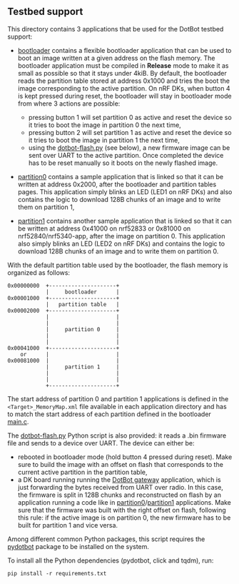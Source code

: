 ## Testbed support

This directory contains 3 applications that be used for the DotBot testbed support:
- [bootloader](./bootloader/) contains a flexible bootloader application that
  can be used to boot an image written at a given address on the flash memory.
  The bootloader application must be compiled in **Release** mode to make it as
  small as possible so that it stays under 4kiB. By default, the bootloader reads
  the partition table stored at address 0x1000 and tries the boot the image
  corresponding to the active partition. On nRF DKs, when button 4 is kept pressed
  during reset, the bootloader will stay in bootloader mode from where 3 actions
  are possible:
  - pressing button 1 will set partition 0 as active and reset the device so it
    tries to boot the image in partition 0 the next time,
  - pressing button 2 will set partition 1 as active and reset the device so it
    tries to boot the image in partition 1 the next time,
  - using the [dotbot-flash.py](./dotdot-flash.py) (see below), a new firmware
    image can be sent over UART to the active partition. Once completed the
    device has to be reset manually so it boots on the newly flashed image.

- [partition0](./partition0/) contains a sample application that is linked so that
  it can be written at address 0x2000, after the bootloader and partition tables
  pages. This application simply blinks an LED (LED1 on nRF DKs) and also
  contains the logic to download 128B chunks of an image and to write them on
  partition 1,

- [partition1](./partition1/) contains another sample application that is
  linked so that it can be written at address 0x41000 on nrf52833 or 0x81000 on
  nrf52840/nrf5340-app, after the image on partition 0. This application also
  simply blinks an LED (LED2 on nRF DKs) and contains the logic to download
  128B chunks of an image and to write them on partition 0.

With the default partition table used by the bootloader, the flash memory is
organized as follows:

```
0x00000000  +---------------------+
            |     bootloader      |
0x00001000  +---------------------+
            |   partition table   |
0x00002000  +---------------------+
            |                     |
            |                     |
            |     partition 0     |
            |                     |
            |                     |
0x00041000  +---------------------+
    or      |                     |
0x00081000  |                     |
            |     partition 1     |
            |                     |
            |                     |
            +---------------------+
```

The start address of partition 0 and partition 1 applications is defined in the
`<Target>_MemoryMap.xml` file available in each application directory and has to
match the start address of each partition defined in the bootloader
[main.c](bootloader/main.c).

The [dotbot-flash.py](./dotdot-flash.py) Python script is also provided: it
reads a .bin firmware file and sends to a device over UART. The device can either
be:
  - rebooted in bootloader mode (hold button 4 pressed during reset).
  Make sure to build the image with an offset on flash that corresponds to the
  current active partition in the partition table,
  - a DK board running running the [DotBot gateway](../projects/03app_dotbot_gateway/)
  application, which is just forwarding the bytes received from UART over radio.
  In this case, the firmware is split in 128B chunks and reconstructed on flash
  by an application running a code like in
  [partition0](./partition0/)/[partition1](./partition1/) applications. Make
  sure that the firmware was built with the right offset on flash, following
  this rule: if the active image is on partition 0, the new firmware has to be
  built for partition 1 and vice versa.

Among different common Python packages, this script requires the
[pydotbot](https://pypi.org/project/pydotbot/) package to be installed on the
system.

To install all the Python dependencies (pydotbot, click and tqdm), run:

```
pip install -r requirements.txt
```
